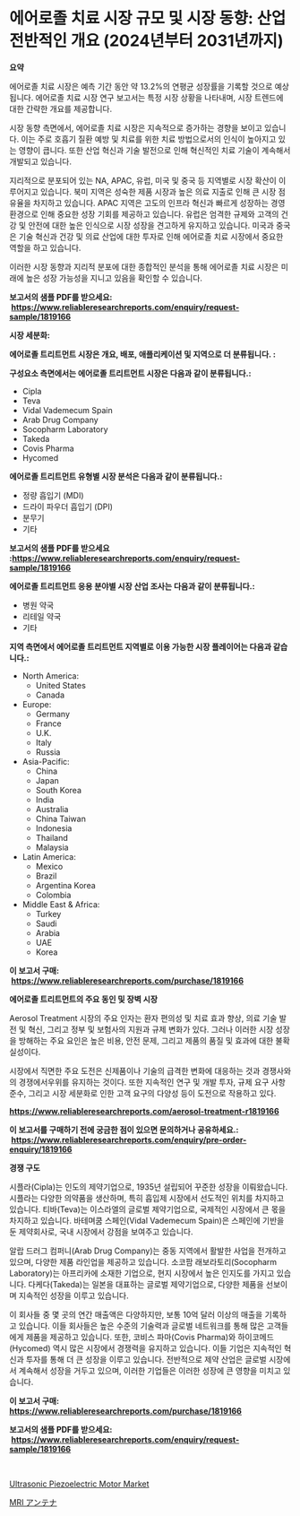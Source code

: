<p><h1>에어로졸 치료 시장 규모 및 시장 동향: 산업 전반적인 개요 (2024년부터 2031년까지)</h1></p><p><strong>요약</strong></p>
<p><p>에어로졸 치료 시장은 예측 기간 동안 약 13.2%의 연평균 성장률을 기록할 것으로 예상됩니다. 에어로졸 치료 시장 연구 보고서는 특정 시장 상황을 나타내며, 시장 트렌드에 대한 간략한 개요를 제공합니다. </p><p>시장 동향 측면에서, 에어로졸 치료 시장은 지속적으로 증가하는 경향을 보이고 있습니다. 이는 주로 호흡기 질환 예방 및 치료를 위한 치료 방법으로서의 인식이 높아지고 있는 영향이 큽니다. 또한 산업 혁신과 기술 발전으로 인해 혁신적인 치료 기술이 계속해서 개발되고 있습니다. </p><p>지리적으로 분포되어 있는 NA, APAC, 유럽, 미국 및 중국 등 지역별로 시장 확산이 이루어지고 있습니다. 북미 지역은 성숙한 제품 시장과 높은 의료 지출로 인해 큰 시장 점유율을 차지하고 있습니다. APAC 지역은 고도의 인프라 혁신과 빠르게 성장하는 경영환경으로 인해 중요한 성장 기회를 제공하고 있습니다. 유럽은 엄격한 규제와 고객의 건강 및 안전에 대한 높은 인식으로 시장 성장을 견고하게 유지하고 있습니다. 미국과 중국은 기술 혁신과 건강 및 의료 산업에 대한 투자로 인해 에어로졸 치료 시장에서 중요한 역할을 하고 있습니다. </p><p>이러한 시장 동향과 지리적 분포에 대한 종합적인 분석을 통해 에어로졸 치료 시장은 미래에 높은 성장 가능성을 지니고 있음을 확인할 수 있습니다.</p></p>
<p><strong>보고서의 샘플 PDF를 받으세요: &nbsp;<a href="https://www.reliableresearchreports.com/enquiry/request-sample/1819166">https://www.reliableresearchreports.com/enquiry/request-sample/1819166</a></strong></p>
<p><strong>시장 세분화:</strong></p>
<p><strong> 에어로졸 트리트먼트 시장은 개요, 배포, 애플리케이션 및 지역으로 더 분류됩니다. :</strong></p>
<p><strong>구성요소 측면에서는 에어로졸 트리트먼트 시장은 다음과 같이 분류됩니다.:</strong></p>
<p><ul><li>Cipla</li><li>Teva</li><li>Vidal Vademecum Spain</li><li>Arab Drug Company</li><li>Socopharm Laboratory</li><li>Takeda</li><li>Covis Pharma</li><li>Hycomed</li></ul></p>
<p><strong> 에어로졸 트리트먼트 유형별 시장 분석은 다음과 같이 분류됩니다.:</strong></p>
<p><ul><li>정량 흡입기 (MDI)</li><li>드라이 파우더 흡입기 (DPI)</li><li>분무기</li><li>기타</li></ul></p>
<p><strong>보고서의 샘플 PDF를 받으세요 :<a href="https://www.reliableresearchreports.com/enquiry/request-sample/1819166">https://www.reliableresearchreports.com/enquiry/request-sample/1819166</a></strong></p>
<p><strong> 에어로졸 트리트먼트 응용 분야별 시장 산업 조사는 다음과 같이 분류됩니다.:</strong></p>
<p><ul><li>병원 약국</li><li>리테일 약국</li><li>기타</li></ul></p>
<p><strong>지역 측면에서 에어로졸 트리트먼트 지역별로 이용 가능한 시장 플레이어는 다음과 같습니다.:</strong></p>
<p><ul>
    <li>
        North America:
        <ul>
            <li>United States</li>
            <li>Canada</li>
        </ul>
    </li>
    <li>
        Europe:
        <ul>
            <li>Germany</li>
            <li>France</li>
            <li>U.K.</li>
            <li>Italy</li>
            <li>Russia</li>
        </ul>
    </li>
    <li>
        Asia-Pacific:
        <ul>
            <li>China</li>
            <li>Japan</li>
            <li>South Korea</li>
            <li>India</li>
            <li>Australia</li>
            <li>China Taiwan</li>
            <li>Indonesia</li>
            <li>Thailand</li>
            <li>Malaysia</li>
        </ul>
    </li>
    <li>
        Latin America:
        <ul>
            <li>Mexico</li>
            <li>Brazil</li>
            <li>Argentina Korea</li>
            <li>Colombia</li>
        </ul>
    </li>
    <li>
        Middle East & Africa:
        <ul>
            <li>Turkey</li>
            <li>Saudi</li>
            <li>Arabia</li>
            <li>UAE</li>
            <li>Korea</li>
        </ul>
    </li>
    </ul></p>
<p><strong>이 보고서 구매: &nbsp;<a href="https://www.reliableresearchreports.com/purchase/1819166">https://www.reliableresearchreports.com/purchase/1819166</a></strong></p>
<p><strong>에어로졸 트리트먼트의 주요 동인 및 장벽 시장</strong></p>
<p><p>Aerosol Treatment 시장의 주요 인자는 환자 편의성 및 치료 효과 향상, 의료 기술 발전 및 혁신, 그리고 정부 및 보험사의 지원과 규제 변화가 있다. 그러나 이러한 시장 성장을 방해하는 주요 요인은 높은 비용, 안전 문제, 그리고 제품의 품질 및 효과에 대한 불확실성이다.</p><p>시장에서 직면한 주요 도전은 신제품이나 기술의 급격한 변화에 대응하는 것과 경쟁사와의 경쟁에서우위를 유지하는 것이다. 또한 지속적인 연구 및 개발 투자, 규제 요구 사항 준수, 그리고 시장 세분화로 인한 고객 요구의 다양성 등이 도전으로 작용하고 있다.</p></p>
<p><strong><a href="https://www.reliableresearchreports.com/aerosol-treatment-r1819166">https://www.reliableresearchreports.com/aerosol-treatment-r1819166</a></strong></p>
<p><strong>이 보고서를 구매하기 전에 궁금한 점이 있으면 문의하거나 공유하세요.: &nbsp;<a href="https://www.reliableresearchreports.com/enquiry/pre-order-enquiry/1819166">https://www.reliableresearchreports.com/enquiry/pre-order-enquiry/1819166</a></strong></p>
<p><strong>경쟁 구도</strong></p>
<p><p>시플라(Cipla)는 인도의 제약기업으로, 1935년 설립되어 꾸준한 성장을 이뤄왔습니다. 시플라는 다양한 의약품을 생산하며, 특히 흡입제 시장에서 선도적인 위치를 차지하고 있습니다. 티바(Teva)는 이스라엘의 글로벌 제약기업으로, 국제적인 시장에서 큰 몫을 차지하고 있습니다. 바테며쿰 스페인(Vidal Vademecum Spain)은 스페인에 기반을 둔 제약회사로, 국내 시장에서 강점을 보여주고 있습니다.</p><p>알랍 드러그 컴퍼니(Arab Drug Company)는 중동 지역에서 활발한 사업을 전개하고 있으며, 다양한 제품 라인업을 제공하고 있습니다. 소코팜 래보라토리(Socopharm Laboratory)는 아프리카에 소재한 기업으로, 현지 시장에서 높은 인지도를 가지고 있습니다. 다케다(Takeda)는 일본을 대표하는 글로벌 제약기업으로, 다양한 제품을 선보이며 지속적인 성장을 이루고 있습니다.</p><p>이 회사들 중 몇 곳의 연간 매출액은 다양하지만, 보통 10억 달러 이상의 매출을 기록하고 있습니다. 이들 회사들은 높은 수준의 기술력과 글로벌 네트워크를 통해 많은 고객들에게 제품을 제공하고 있습니다. 또한, 코비스 파마(Covis Pharma)와 하이코메드(Hycomed) 역시 많은 시장에서 경쟁력을 유지하고 있습니다. 이들 기업은 지속적인 혁신과 투자를 통해 더 큰 성장을 이루고 있습니다. 전반적으로 제약 산업은 글로벌 시장에서 계속해서 성장을 거두고 있으며, 이러한 기업들은 이러한 성장에 큰 영향을 미치고 있습니다.</p></p>
<p><strong>이 보고서 구매: &nbsp; <a href="https://www.reliableresearchreports.com/purchase/1819166">https://www.reliableresearchreports.com/purchase/1819166</a></strong></p>
<p><strong>보고서의 샘플 PDF를 받으세요: &nbsp;<a href="https://www.reliableresearchreports.com/enquiry/request-sample/1819166">https://www.reliableresearchreports.com/enquiry/request-sample/1819166</a></strong><strong></strong></p>
<p>&nbsp;</p>
<p><p><a href="https://github.com/dimitrishawkinswaynenp91rgz/Market-Research-Report-List-2/blob/main/ultrasonic-piezoelectric-motor-market.md">Ultrasonic Piezoelectric Motor Market</a></p><p><a href="https://github.com/one-cool-chick/Market-Research-Report-List-1/blob/main/847322632396.md">MRI アンテナ</a></p></p>